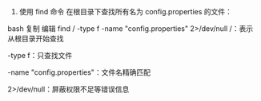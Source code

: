 1. 使用 find 命令
   在根目录下查找所有名为 config.properties 的文件：

bash
复制
编辑
find / -type f -name "config.properties" 2>/dev/null
/：表示从根目录开始查找

-type f：只查找文件

-name "config.properties"：文件名精确匹配

2>/dev/null：屏蔽权限不足等错误信息